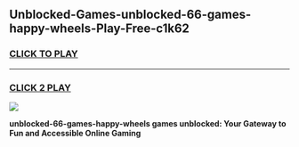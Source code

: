 
## Unblocked-Games-unblocked-66-games-happy-wheels-Play-Free-c1k62
<h3>
<a href="https://premium76.site?title=unblocked-66-games-happy-wheels&ref=21A">CLICK TO PLAY</a></h3>
<hr>

<h3>
<a href="https://premium76.site?title=unblocked-66-games-happy-wheels&ref=21A">CLICK 2 PLAY</a>
  
</h3>

<a href="https://premium76.site?title=unblocked-66-games-happy-wheels&ref=21A"><img src="https://clearcache.store/games.png"></a>


**unblocked-66-games-happy-wheels games unblocked: Your Gateway to Fun and Accessible Online Gaming**
